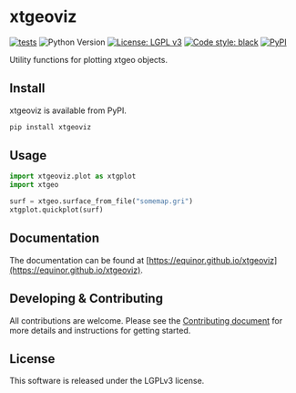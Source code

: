 # xtgeoviz

[![tests](https://github.com/equinor/xtgeoviz/actions/workflows/ci-xtgeoviz.yml/badge.svg)](https://github.com/equinor/xtgeoviz/actions/workflows/ci-xtgeoviz.yml)
![Python Version](https://img.shields.io/badge/python-3.8%20|%203.9%20|%203.10%20|%203.11%20|%203.12-blue.svg)
[![License: LGPL v3](https://img.shields.io/github/license/equinor/fmu-tools)](https://www.gnu.org/licenses/lgpl-3.0)
[![Code style: black](https://img.shields.io/badge/code%20style-black-000000.svg)](https://github.com/psf/black)
[![PyPI](https://img.shields.io/pypi/v/xtgeoviz.svg)](https://pypi.org/project/xtgeoviz/)

Utility functions for plotting xtgeo objects.

## Install

xtgeoviz is available from PyPI.

```sh
pip install xtgeoviz
```

## Usage

```python
import xtgeoviz.plot as xtgplot
import xtgeo

surf = xtgeo.surface_from_file("somemap.gri")
xtgplot.quickplot(surf)
```

## Documentation

The documentation can be found at
[https://equinor.github.io/xtgeoviz](https://equinor.github.io/xtgeoviz).

## Developing & Contributing

All contributions are welcome. Please see the
[Contributing document](https://equinor.github.io/xtgeoviz/contributing.html)
for more details and instructions for getting started.

## License

This software is released under the LGPLv3 license.
